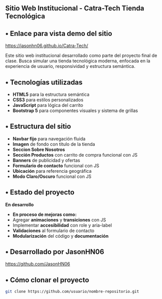 ## Sitio Web Institucional - Catra-Tech Tienda Tecnológica

## • Enlace para vista demo del sitio
https://jasonhn06.github.io/Catra-Tech/

Este sitio web institucional desarrollado como parte del proyecto final de clase. Busca simular una tienda tecnológica moderna, 
enfocada en la experiencia de usuario, responsividad y estructura semántica. 

## • Tecnologías utilizadas
- **HTML5** para la estructura semántica
- **CSS3** para estilos personalizados
- **JavaScript** para lógica del carrito
- **Bootstrap 5** para componentes visuales y sistema de grillas

## • Estructura del sitio
- **Navbar fijo** para navegación fluida
- **Imagen** de fondo con titulo de la tienda
- **Seccion Sobre Nosotros**
- **Sección Productos** con carrito de compra funcional con JS
- **Banners** de publicidad y ofertas
- **Formulario de contacto** funcional con JS
- **Ubicación** para referencia geográfica
- **Modo Claro/Oscuro** funcional con JS

## • Estado del proyecto
**En desarrollo**
- **En proceso de mejoras como:**
- Agregar **animaciones** y **transiciones** con JS
- Implementar **accesibilidad** con role y aria-label
- **Validaciones** al formulario de contacto
- **Modularización** del código y **documentación**

## • Desarrollado por **JasonHN06**
https://github.com/JasonHN06

## • Cómo clonar el proyecto

```bash
git clone https://github.com/usuario/nombre-repositorio.git
